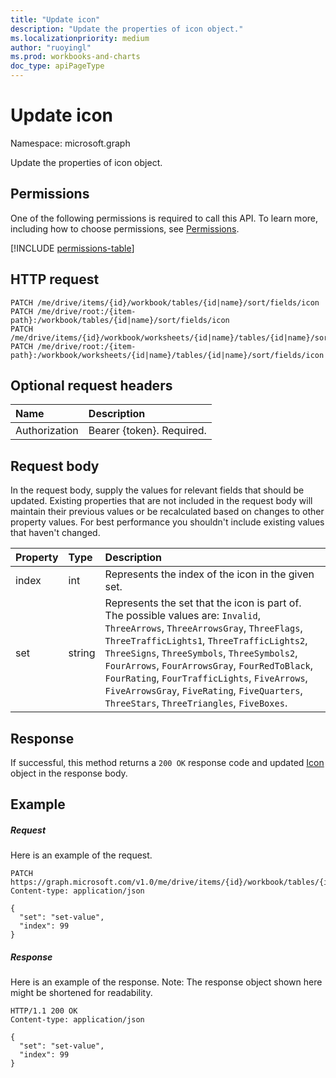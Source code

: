 ```yaml
---
title: "Update icon"
description: "Update the properties of icon object."
ms.localizationpriority: medium
author: "ruoyingl"
ms.prod: workbooks-and-charts
doc_type: apiPageType
---
```


# Update icon

Namespace: microsoft.graph

Update the properties of icon object.
## Permissions
One of the following permissions is required to call this API. To learn more, including how to choose permissions, see [Permissions](/graph/permissions-reference).

<!-- { "blockType": "permissions", "name": "icon_update" } -->
[!INCLUDE [permissions-table](../includes/permissions/icon-update-permissions.md)]

## HTTP request
<!-- { "blockType": "ignored" } -->
```http
PATCH /me/drive/items/{id}/workbook/tables/{id|name}/sort/fields/icon
PATCH /me/drive/root:/{item-path}:/workbook/tables/{id|name}/sort/fields/icon
PATCH /me/drive/items/{id}/workbook/worksheets/{id|name}/tables/{id|name}/sort/fields/icon
PATCH /me/drive/root:/{item-path}:/workbook/worksheets/{id|name}/tables/{id|name}/sort/fields/icon
```
## Optional request headers
| Name       | Description|
|:-----------|:-----------|
| Authorization  | Bearer {token}. Required. |


## Request body
In the request body, supply the values for relevant fields that should be updated. Existing properties that are not included in the request body will maintain their previous values or be recalculated based on changes to other property values. For best performance you shouldn't include existing values that haven't changed.

| Property	   | Type	|Description|
|:---------------|:--------|:----------|
|index|int|Represents the index of the icon in the given set.|
|set|string|Represents the set that the icon is part of. The possible values are: `Invalid`, `ThreeArrows`, `ThreeArrowsGray`, `ThreeFlags`, `ThreeTrafficLights1`, `ThreeTrafficLights2`, `ThreeSigns`, `ThreeSymbols`, `ThreeSymbols2`, `FourArrows`, `FourArrowsGray`, `FourRedToBlack`, `FourRating`, `FourTrafficLights`, `FiveArrows`, `FiveArrowsGray`, `FiveRating`, `FiveQuarters`, `ThreeStars`, `ThreeTriangles`, `FiveBoxes`.|

## Response

If successful, this method returns a `200 OK` response code and updated [Icon](../resources/icon.md) object in the response body.
## Example
##### Request
Here is an example of the request.
<!-- {
  "blockType": "request",
  "name": "update_icon"
}-->
```http
PATCH https://graph.microsoft.com/v1.0/me/drive/items/{id}/workbook/tables/{id|name}/sort/fields/icon
Content-type: application/json

{
  "set": "set-value",
  "index": 99
}
```
##### Response
Here is an example of the response. Note: The response object shown here might be shortened for readability.
<!-- {
  "blockType": "response",
  "truncated": true,
  "@odata.type": "microsoft.graph.workbookIcon"
} -->
```http
HTTP/1.1 200 OK
Content-type: application/json

{
  "set": "set-value",
  "index": 99
}
```

<!-- uuid: 8fcb5dbc-d5aa-4681-8e31-b001d5168d79
2015-10-25 14:57:30 UTC -->
<!-- {
  "type": "#page.annotation",
  "description": "Update icon",
  "keywords": "",
  "section": "documentation",
  "tocPath": ""
}-->

